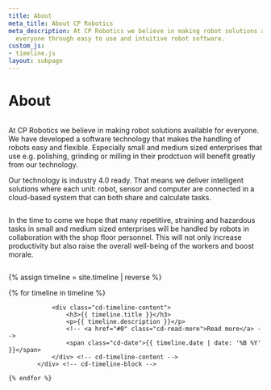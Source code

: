 ```yaml
---
title: About
meta_title: About CP Robotics
meta_description: At CP Robotics we believe in making robot solutions available for
  everyone through easy to use and intuitive robot software.
custom_js:
- timeline.js
layout: subpage
---
```


<div class="container">
  <h1 class="editable">About</h1>

  <div class="row">
    <div class="small-12 medium-6 column">
      <p>At CP Robotics we believe in making robot solutions available for everyone. We have developed a software technology that makes the handling of robots easy and flexible. Especially small and medium sized enterprises that use e.g. polishing, grinding or milling in their prodctuon will benefit greatly from our technology.</p>
      <p>Our technology is industry 4.0 ready. That means we deliver intelligent solutions where each unit: robot, sensor and computer are connected in a cloud-based system that can both share and calculate tasks.</p>
    </div>
    <div class="small-12 medium-6 column">
      <p>In the time to come we hope that many repetitive, straining and hazardous tasks in small and medium sized enterprises will be handled by robots in collaboration with the shop floor personnel. This will not only increase productivity but also raise the overall well-being of the workers and boost morale.</p>
    </div>
  </div>


  {% assign timeline = site.timeline | reverse %}
  <section id="cd-timeline" class="cd-container">
    {% for timeline in timeline %}
        <div class="cd-timeline-block">
    			<div class="cd-timeline-img">
    				<div class="cd-timeline-icon">
              <i class="fa {{ timeline.timeline_type }}"></i>
            </div>
    			</div> <!-- cd-timeline-img -->

    			<div class="cd-timeline-content">
    				<h3>{{ timeline.title }}</h3>
    				<p>{{ timeline.description }}</p>
    				<!-- <a href="#0" class="cd-read-more">Read more</a> -->
    				<span class="cd-date">{{ timeline.date | date: '%B %Y' }}</span>
    			</div> <!-- cd-timeline-content -->
    		</div> <!-- cd-timeline-block -->

    {% endfor %}
  </section>

</div>

